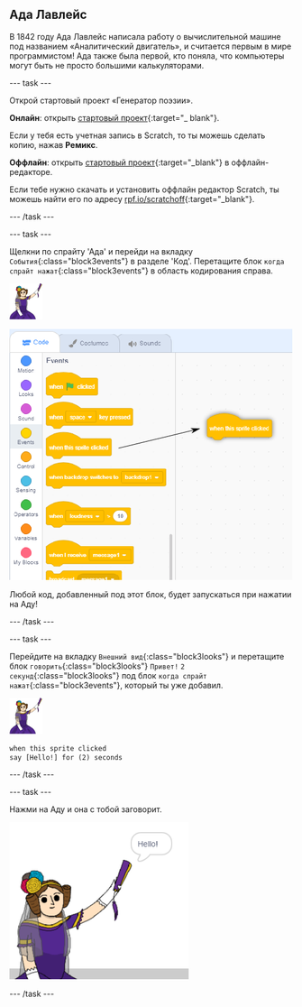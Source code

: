 ## Ада Лавлейс

В 1842 году Ада Лавлейс написала работу о вычислительной машине под названием «Аналитический двигатель», и считается первым в мире программистом! Ада также была первой, кто поняла, что компьютеры могут быть не просто большими калькуляторами.

\--- task \---

Открой стартовый проект «Генератор поэзии».

**Онлайн**: открыть [стартовый проект](http://rpf.io/poetry-on){:target="_ blank"}.

Если у тебя есть учетная запись в Scratch, то ты можешь сделать копию, нажав **Ремикс**.

**Оффлайн**: открыть [стартовый проект](http://rpf.io/p/en/beat-the-goalie-go){:target="_blank"} в оффлайн-редакторе.

Если тебе нужно скачать и установить оффлайн редактор Scratch, ты можешь найти его по адресу [rpf.io/scratchoff](http://rpf.io/scratchoff){:target="_blank"}.

\--- /task \---

\--- task \---

Щелкни по спрайту 'Ада' и перейди на вкладку `События`{:class="block3events"} в разделе 'Код'. Перетащите блок `когда спрайт нажат`{:class="block3events"} в область кодирования справа.

![спрайт ада](images/ada-sprite.png)

![перетаскивая, когда этот спрайт нажал блок](images/poetry-click.png)

Любой код, добавленный под этот блок, будет запускаться при нажатии на Аду!

\--- /task \---

\--- task \---

Перейдите на вкладку `Внешний вид`{:class="block3looks"} и перетащите блок `говорить`{:class="block3looks"} `Привет!` `2 секунд`{:class="block3looks"} под блок `когда спрайт нажат`{:class="block3events"}, который ты уже добавил.

![спрайт ада](images/ada-sprite.png)

```blocks3
when this sprite clicked
say [Hello!] for (2) seconds
```

\--- /task \---

\--- task \---

Нажми на Аду и она с тобой заговорит.

![снимок экрана](images/poetry-say-test.png)

\--- /task \---